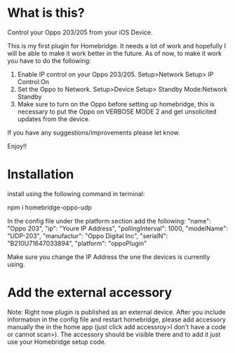 # What is this?

Control your Oppo 203/205 from your iOS Device.

This is my first plugin for Homebridge. It needs a lot of work and hopefully I will be able to make it work better in the future. As of now, to make it work you have to do the following:

1. Enable IP control on your Oppo 203/205. Setup>Network Setup> IP Control:On
2. Set the Oppo to Network. Setup>Device Setup> Standby Mode:Network Standby
3. Make sure to turn on the Oppo before setting up homebridge, this is necessary to put the Oppo on VERBOSE MODE 2 and get unsolicited updates from the device.

If you have any suggestions/improvements please let know.

Enjoy!!

# Installation
install using the following command in terminal:

npm i homebridge-oppo-udp



In the config file under the platform section add the following:
            "name": "Oppo 203",
            "ip": "Youre IP Address", 
            "pollingInterval": 1000,
            "modelName": "UDP-203",
            "manufactur": "Oppo Digital Inc",
            "serialN": "B210U71647033894",
            "platform": "oppoPlugin"
            
            
Make sure you change the IP Address the one the devices is currently using.

# Add the external accessory
Note: Right now plugin is published as an external device. After you include information in the config file and restart homebridge, please add accessory  manually the in the home app (just click add accessroy>I don't have a code or cannot scan>). The accessory should be visible there and to add it just use your Homebridge setup code.


